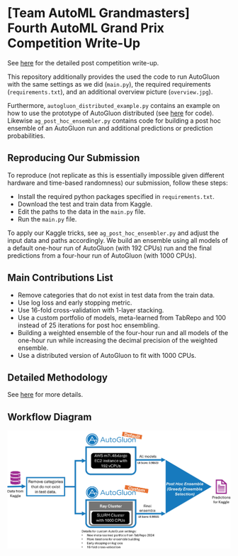 
# [Team AutoML Grandmasters] Fourth AutoML Grand Prix Competition Write-Up


See [here](https://www.kaggle.com/competitions/playground-series-s4e8/discussion/523656) for the detailed post competition write-up.

This repository additionally provides the used the code to run AutoGluon with the same settings as we did (`main.py`), the required requirements (`requirements.txt`), and
an additional overview picture (`overview.jpg`).

Furthermore, `autogluon_distributed_example.py` contains an example on how to use the prototype of AutoGluon distributed (see [here](https://github.com/LennartPurucker/autogluon/tree/distributed_autogluon) for code). 
Likewise `ag_post_hoc_ensembler.py` contains code for building a post hoc ensemble of an AutoGluon run and additional predictions or prediction probabilities. 


## Reproducing Our Submission
<!---
A link to a code repository with complete and detailed instructions so that the results obtained can be reproduced. This is recommended for all participants and mandatory for winners to claim the prizes.
-->

To reproduce (not replicate as this is essentially impossible given different hardware and time-based randomness) our submission, follow these steps:
* Install the required python packages specified in `requirements.txt`. 
* Download the test and train data from Kaggle.
* Edit the paths to the data in the `main.py` file.
* Run the `main.py` file.

To apply our Kaggle tricks, see `ag_post_hoc_ensembler.py` and adjust the input data and paths accordingly.
We build an ensemble using all models of a default one-hour run of AutoGluon (with 192 CPUs) run and the final predictions from a four-hour run of AutoGluon (with 1000 CPUs).

## Main Contributions List
<!--- An itemized list of your main contributions and critical elements of success. Suggestions: Contrast your proposed method with others e.g. in terms of computational or implementation complexity, parallelism, memory cost, theoretical grounding.
-->
* Remove categories that do not exist in test data from the train data.
* Use log loss and early stopping metric. 
* Use 16-fold cross-validation with 1-layer stacking.
* Use a custom portfolio of models, meta-learned from TabRepo and 100 instead of 25 iterations for post hoc ensembling.
* Building a weighted ensemble of the four-hour run and all models of the one-hour run while increasing the decimal precision of the weighted ensemble.
* Use a distributed version of AutoGluon to fit with 1000 CPUs. 


## Detailed Methodology
<!--- A detailed description of methodology. Expand and explain your contributions in more detail. The explanations must be self-contained and one must be able to reproduce the approach by reading this section. You can explain and justify the approach by any means, e.g. citations, equations, tables, algorithms, platforms and code libraries utilized, etc. A detailed explanation of the architecture, preprocessing, loss function, training details, hyper-parameters, etc. is expected.
-->
See [here](https://www.kaggle.com/competitions/playground-series-s4e8/discussion/523656) for more details.

## Workflow Diagram
<!--- A representative image / workflow diagram of the method to support additional description. -->
![AutoGluonOverview](overvierw.jpg)
